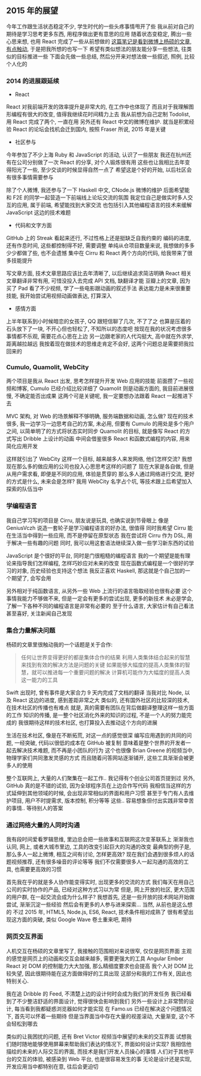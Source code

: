 
2015 年的展望
------

今年工作跟生活状态稳定不少, 学生时代的一些头疼事情甩开了些
我从前对自己的期待是学习思考更多东西, 用程序做出更有意思的应用
随着状态变稳定, 腾出一些心思来想, 也用 React 完成了一些从前想做的
[这篇笔记是看到微博上杨硕的文章, 有点触动][yang], 于是把我所想的也写一下
希望有类似想法的朋友能分享一些想法, 往类似的目标推进一些
下面会先做一些总结, 然后分开来对想法做一些叙述, 照例, 比较个人化的

[yang]: http://www.jianshu.com/p/ca855157541a

### 2014 的进展跟延续

* React

React 对我前端开发的效率提升是非常大的, 在工作中也体现了
而且对于我理解图形编程有很大的改变, 值得我继续花时间精力上去
我从前想为自己定制 Todolist, 用 React 完成了两个, 一直在用
另外还有 React 中文的微博在维护. 就当是积累经验
React 的论坛会找机会迁到国内, 按照 Fraser 所说, 2015 年是关键

* 社区参与

今年参加了不少上海 Ruby 和 JavaScript 的活动, 认识了一些朋友
我还在杭州还有在公司分别做了一次 React 的分享, 对个人锻炼很有用
这些也让我相比去年变得阳光了一些, 至少交谈的时候显得自然一点了
希望这是个好的开始, 以后社区会有很多事情需要参与

除了个人微博, 我还参与了一下 Haskell 中文, CNode.js 微博的维护
后面希望能和 F2E 的同学一起营造一下前端线上论坛交流的氛围
我定位自己是做实时多人交互的应用, 属于前端, 希望能找到大家交流
也包括引入其他编程语言的技术来缓解 JavaScript 这边的技术难题

* 代码和文字方面

GitHub 上的 Streak 看起来还行, 不过性格上还是挺缺乏自我约束的
编码的进度, 还有作息时间, 这些都控制得不好, 需要调整
单纯从仓项目数量来说, 我想做的多多少少都做了些, 也不会遗憾
集中在 Cirru 和 React 两个方向的代码, 给我带来了很多技能提升

写文章方面, 技术文章思路应该比去年清晰了, 以后继续追求简洁明确
React 相关文章翻译非常有用, 可惜没投入去完成 API 文档, 缺翻译才能
豆瓣上的文章, 因为买了 Pad 看了不少视频, 学了一些电影跟动画的叙述手法
表达能力是未来很重要技能, 我开始尝试用视频动画做表达, 打算深入

* 感情方面

上半年联系到小时候暗恋的女孩子, QQ 跟短信聊了几次, 不了了之
也算是压着的石头放下了一块, 不开心但也轻松了, 不知所以的态度吧
按现在我的状况考虑很多事情都不乐观, 需要花点心思在上边
另一边跟老家的人代沟挺大, 高中就在外求学, 距离越拉越远
我按着现在做技术的思维走肯定不会好, 这两个问题总是需要把我拉回来的

### Cumulo, Quamolit, WebCity

两个项目是我从 React 出发, 思考怎样提升开发 Web 应用的技能
前面攒了一些视频和博客, Cumulo 已经介绍比较详细了
Quamolit 则是动画方面的, 我目前进展很慢, 不确定能否出成果
这两个可是关键呢, 我一定要想办法跟着 React 一起推进下去

MVC 架构, 对 Web 的场景解释不够明确, 服务端数据和动画, 怎么做?
现在的技术很多, 我一边学习一边思考自己的方案, 未必用, 但要有
Cumulo 的用处是多个用户之间, 以简单明了的方式将状态实时同步
Quamolit 的目标, 就是像写 React 的方式写出 Dribble 上设计的动画
中间会借鉴很多 React 和函数式编程的内容, 用来简化应用开发

这样就引出了 WebCity 这样一个目标, 越来越多人来发网络, 他们怎样交流?
我想现在那么多的做应用的公司也投入心思思考这样的问题了
现在大家是各自做, 但是从用户需求看, 即便是不同的应用, 体验是贯穿的
那么多人通过网络进行交流, 更好的方式是什么, 未来会是怎样?
我用 WebCity 名字占个坑, 等技术跟上后希望加入探索的队伍当中

### 学编程语言

我自己学习写的项目是 Cirru, 朋友说是玩具, 也确实说到节骨眼上
像是 GeniusVczh 说造一套轮子是学习编程语言的好办法, 很值得
同时我希望 Cirru 能在生活当中得到一些应用, 而不是停留在原型状态
我在尝试将 Cirru 作为 DSL, 用于解决一些有趣的问题
同时, 我可以用这套语法继续深入做一些学习新东西的试验

JavaScript 是个很好的平台, 同时是门很粗糙的编程语言
我的一个期望是能有理论来指导我们怎样编程, 怎样巧妙应对未来的改变
现在函数式编程是一个很好的学习的对象, 历史经验也支持这个想法
我反正喜欢 Haskell, 那这就是个自己加的一个期望了, 会写会用

另外相对于纯函数语言, 从另外一些 Web 上流行的语言吸取经验也很有必要
这个事情我能力不够做不来, 但是一定会有更多的尝试出现, 更多的新技术
未必是学会, 了解一下各种不同的编程语言是非常有必要的
至于什么语言, 大家估计有自己看法甚至喜好, 关注新闻自己发现

### 集合力量解决问题

杨硕的文章里很触动我的一个话题是关于合作:

> 任何让世界变得更好的都是集体合作的结果
> 利用人类集体结合起来的智慧来找到有效的解决方法是问题的关键
> 如果能够大幅度的提高人类集体的智慧，就可以推进每一个重要问题的解决
> 计算机可能作为大幅度的提高人类这一能力的工具

Swift 出现时, 曾有事件是大家合力 9 天内完成了文档的翻译
当我对比 Node, 以及 React 这边的进度, 感到差距非常之大
类似的, 还有国外社区的比较深的技术, 在技术社区的传播也有难点
就是, 真的需要有团队在背后做翻译整理这样一些方面的工作
知识的传播, 是一整个社区消化外来的知识的过程, 不是一个人的努力能完成的
我很期待这样的技术社区, 也打算投入去推动这个方向的进展

生活在技术社区, 像是在不断拓荒, 对这一点的感觉很深
编写应用遇到的共同的问题, 一经突破, 代码以很低的成本在 GitHub 被复制
意味着是整个世界的开发者一起去解决技术难题, 而不再是小团队的行为
这个也很像 Brian Greene 的视频当中, 物理学家们共同激发灵感的方式
而且随着问答网站逐渐铺开, 这些工具渐渐会被更多人的使用

整个互联网上, 大量的人们聚集在一起工作.. 我记得有个创业公司首页提到过
另外, GitHub 真的是不错的试验, 因为全球程序员在上边合作写代码
我相信当这样的方式延伸到其他领域的时候, 会出现非常相似的界面和用户习惯
甚至于专门有人去维护项目, 用户不时提需求, 版本控制, 积分等等
这些.. 容易想象但付出实践非常幸苦的事情.. 等待别人的答案

### 通过网络大量的人同时沟通

我有段时间爱看罗辑思维, 里边总会把一些故事和互联网这次变革联系上
渐渐我也认同, 网上, 或者大城市里边, 工具的改变引起巨大的沟通的改变
最典型的例子是, 那么多人一起上微博, 相互之间有讨论, 怎样更高效?
现在我们会遇到很多烦人的话题视频推荐, 还有很多噪音的评论等等
我们不仅需要很多人一起沟通的高效的工具, 也需要更高效的习惯

首先我在乎的就是多人协作能变得实时, 出现更多的交流的方式
我们每天在用自己公司的实时协作的产品, 已经对这种方式习以为常
但是, 网上开放的社区, 更大范围的用户群, 在一起交流会成为什么样子?
我想首先, 还是一些开放的技术网站开始做尝试, 渐渐沉淀一些经验
然后会有更多的人参与进来探索... 当然, 从前也是这么想的
不过 2015 年, HTML5, Node.js, ES6, React, 技术条件相对成熟了
很有希望出现这方面的突破, 类似 Google Wave 卷土重来吧, 期待

### 网页交互界面

人机交互在杨硕的文章里写了, 我接触的范围相对来说很窄, 仅仅是网页界面
主观的感觉是网页上的动画和交互会越来越多, 需要更强大的工具
Angular Ember React 对 DOM 的控制能力大大加强, 那么精细度要求也会提高
我个人对 DOM 比较失望, 因此很期待能在这方面做得好的工具出现
这部分和我的工作有关, 因此也特别关心.

我在追 Dribble 的 Feed, 不清楚上边的设计何时会成为我们的开发任务
我已经看到了不少整洁舒适的界面设计, 觉得很快会影响到我们
另外一些设计上非常赞的设计, 每当看到我都疑惑浏览器如何才能实现
在 Famo.us 已经在解决这个问题情况下, 首先可以怀着一些期待
但是当界面当中存在大量的视差滚动, 大量渐变, 这个不会轻松到哪去

类似的让我困扰的问题, 还有 Bret Victor 视频当中展望的未来的交互界面
试想我们随时随地能够使用屏幕来帮助我们表达的情况下, 界面如何设计实现?
我相信他描绘的未来的人际交互的界面, 而技术是我们开发人员操心的事情
人们对于其他平台的交互的体验, 被感染到 Web 平台, 也是很容易发生的事
无论是设计还是实现, 开发应用当中都特别在意, 往后会更迫切
